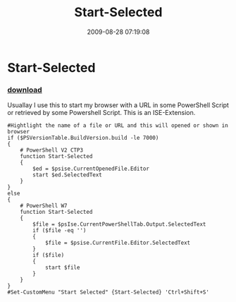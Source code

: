 ﻿---
pid:            1297
parent:         0
children:       
poster:         Bernd Kriszio
title:          Start-Selected
date:           2009-08-28 07:19:08
description:    Usuallay I use this to start my browser with a URL in some PowerShell Script or retrieved by some Powershell Script. This is an ISE-Extension.
format:         posh
---

# Start-Selected

### [download](1297.ps1)  

Usuallay I use this to start my browser with a URL in some PowerShell Script or retrieved by some Powershell Script. This is an ISE-Extension.

```posh
#Hightlight the name of a file or URL and this will opened or shown in browser
if ($PSVersionTable.BuildVersion.build -le 7000)
{
    # PowerShell V2 CTP3
    function Start-Selected
    {
        $ed = $psise.CurrentOpenedFile.Editor
        start $ed.SelectedText
    }
}
else
{
    # PowerShell W7 
    function Start-Selected
    {
        $file = $psIse.CurrentPowerShellTab.Output.SelectedText
        if ($file -eq '')
        {
            $file = $psise.CurrentFile.Editor.SelectedText
        }
        if ($file)
        {
            start $file
        }    
    }
}
#Set-CustomMenu "Start Selected" {Start-Selected} 'Ctrl+Shift+S'

```
